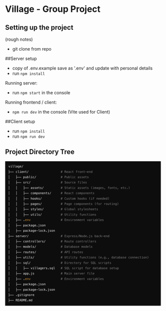 # Village - Group Project

## Setting up the project
(rough notes)

- git clone from repo


##Server setup
- copy of .env.example save as '.env' and update with personal details
- run `npm install`


Running server:
- run `npm start` in the console


Running frontend / client:
- `npm run dev` in the console (Vite used for Client)

##Client setup
- run `npm install`
- run `npm run dev`



## Project Directory Tree

![Project Directory Tree](images/project_directory_tree.png)